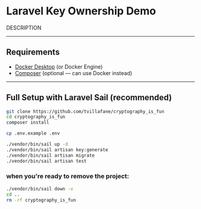 # Laravel Key Ownership Demo

DESCRIPTION

---

## Requirements
- [Docker Desktop](https://www.docker.com/products/docker-desktop) (or Docker Engine)
- [Composer](https://getcomposer.org/) (optional — can use Docker instead)

---

## Full Setup with Laravel Sail (recommended)

```bash
git clone https://github.com/tvillafane/cryptography_is_fun
cd cryptography_is_fun
composer install

cp .env.example .env

./vendor/bin/sail up -d
./vendor/bin/sail artisan key:generate
./vendor/bin/sail artisan migrate
./vendor/bin/sail artisan test
```

### when you're ready to remove the project:

```bash
./vendor/bin/sail down -v
cd ..
rm -rf cryptography_is_fun
```